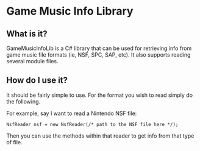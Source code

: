 # Game Music Info Library

## What is it?

GameMusicInfoLib is a C# library that can be used for retrieving info from game music file formats (ie, NSF, SPC, SAP, etc).
It also supports reading several module files.

## How do I use it?

It should be fairly simple to use. For the format you wish to read simply do the following.

For example, say I want to read a Nintendo NSF file:

    NsfReader nsf = new NsfReader(/* path to the NSF file here */);

Then you can use the methods within that reader to get info from that type of file.


